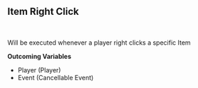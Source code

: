 ## Item Right Click
<br>

Will be executed whenever a player right clicks a specific Item
<br>

**Outcoming Variables**
<br>
- Player (Player)
- Event (Cancellable Event)
